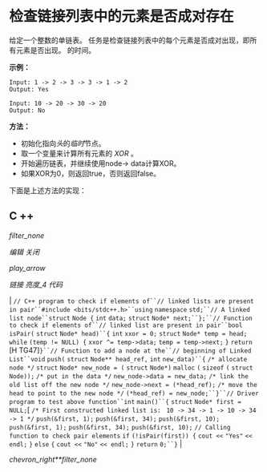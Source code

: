 # 检查链接列表中的元素是否成对存在

给定一个整数的单链表。 任务是检查链接列表中的每个元素是否成对出现，即所有元素是否出现。 的时间。

**示例：**

```
Input: 1 -> 2 -> 3 -> 3 -> 1 -> 2
Output: Yes

Input: 10 -> 20 -> 30 -> 20
Output: No

```

**方法：**

*   初始化指向*头*的*临时*节点。
*   取一个变量来计算所有元素的 *XOR* 。
*   开始遍历链表，并继续使用node-> data计算XOR。
*   如果XOR为0，则返回true，否则返回false。

下面是上述方法的实现：

## C ++

*filter_none*

*编辑*
*关闭*

*play_arrow*

*链接*
*亮度_4*
*代码*

| `// C++ program to check if elements of``// linked lists are present in pair``#include <bits/stdc++.h>``using` `namespace` `std;``// A linked list node``struct` `Node {` `int` `data;` `struct` `Node* next;``};``// Function to check if elements of``// linked list are present in pair``bool` `isPair(` `struct` `Node* head)``{` `int` `xxor = 0;` `struct` `Node* temp = head;` `while` `(temp != NULL) {` `xxor ^= temp->data;` `temp = temp->next;` `}` `return` [H TG47]`}``// Function to add a node at the``// beginning of Linked List``void` `push(` `struct` `Node** head_ref,` `int` `new_data)``{` `/* allocate node */` `struct` `Node* new_node = (` `struct` `Node*)` `malloc` `(` `sizeof` `(` `struct` `Node));` `/* put in the data */` `new_node->data = new_data;` `/* link the old list off the new node */` `new_node->next = (*head_ref);` `/* move the head to point to the new node */` `(*head_ref) = new_node;``}``// Driver program to test above function``int` `main()``{` `struct` `Node* first = NULL;`[  `/* First constructed linked list is: ` `10 -> 34 -> 1 -> 10 -> 34 -> 1 */` `push(&first, 1);` `push(&first, 34);` `push(&first, 10);` `push(&first, 1);` `push(&first, 34);` `push(&first, 10);` `// Calling function to check pair elements` `if` `(!isPair(first)) {` `cout <<` `"Yes"` `<< endl;` `}` `else` `{`​​  `cout <<` `"No"` `<< endl;` `}` `return` `0;``}` |

*chevron_right**filter_none*